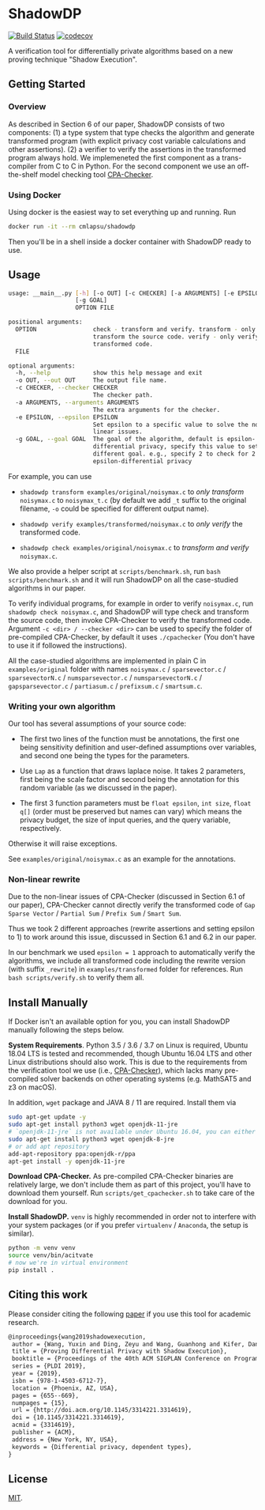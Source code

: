 # ShadowDP

[![Build Status](https://travis-ci.com/yxwangcs/shadowdp.svg?token=6D8zTzZr7SPui6PzhT2a&branch=master)](https://travis-ci.com/yxwangcs/shadowdp) [![codecov](https://codecov.io/gh/yxwangcs/shadowdp/branch/master/graph/badge.svg?token=ZrKPNQCjub)](https://codecov.io/gh/yxwangcs/shadowdp)

A verification tool for differentially private algorithms based on a new proving technique "Shadow Execution".

## Getting Started
### Overview
As described in Section 6 of our paper, ShadowDP consists of two components: (1) a type system that type checks the algorithm and generate transformed program (with explicit privacy cost variable calculations and other assertions). (2) a verifier to verify the assertions in the transformed program always hold. We implemeneted the first component as a trans-compiler from C to C in Python. For the second component we use an off-the-shelf model checking tool [CPA-Checker](https://cpachecker.sosy-lab.org/).

### Using Docker

Using docker is the easiest way to set everything up and running. Run

```bash
docker run -it --rm cmlapsu/shadowdp
```

Then you'll be in a shell inside a docker container with ShadowDP ready to use.

## Usage
```bash
usage: __main__.py [-h] [-o OUT] [-c CHECKER] [-a ARGUMENTS] [-e EPSILON]
                   [-g GOAL]
                   OPTION FILE

positional arguments:
  OPTION                check - transform and verify. transform - only
                        transform the source code. verify - only verify the
                        transformed code.
  FILE

optional arguments:
  -h, --help            show this help message and exit
  -o OUT, --out OUT     The output file name.
  -c CHECKER, --checker CHECKER
                        The checker path.
  -a ARGUMENTS, --arguments ARGUMENTS
                        The extra arguments for the checker.
  -e EPSILON, --epsilon EPSILON
                        Set epsilon to a specific value to solve the non-
                        linear issues.
  -g GOAL, --goal GOAL  The goal of the algorithm, default is epsilon-
                        differential privacy, specify this value to set
                        different goal. e.g., specify 2 to check for 2 *
                        epsilon-differential privacy
```

For example, you can use 

* `shadowdp transform examples/original/noisymax.c` to *only transform* `noisymax.c` to `noisymax_t.c` (by default we add `_t` suffix to the original filename, `-o` could be specified for different output name). 

* `shadowdp verify examples/transformed/noisymax.c` to *only verify* the transformed code.

* `shadowdp check examples/original/noisymax.c` to *transform and verify* `noisymax.c`.

We also provide a helper script at `scripts/benchmark.sh`, run `bash scripts/benchmark.sh` and it will run ShadowDP on all the case-studied algorithms in our paper.

To verify individual programs, for example in order to verify `noisymax.c`, run `shadowdp check noisymax.c`, and ShadowDP will type check and transform the source code, then invoke CPA-Checker to verify the transformed code. Argument `-c <dir> / --checker <dir>` can be used to specify the folder of pre-compiled CPA-Checker, by default it uses `./cpachecker` (You don't have to use it if followed the instructions).

All the case-studied algorithms are implemented in plain C in `examples/original` folder with names `noisymax.c` / `sparsevector.c` / `sparsevectorN.c` / `numsparsevector.c` / `numsparsevectorN.c` / `gapsparsevector.c` / `partiasum.c` / `prefixsum.c` / `smartsum.c`.

### Writing your own algorithm
Our tool has several assumptions of your source code:

* The first two lines of the function must be annotations, the first one being sensitivity definition and user-defined assumptions over variables, and second one being the types for the parameters.

* Use `Lap` as a function that draws laplace noise. It takes 2 parameters, first being the scale factor and second being the annotation for this random variable (as we discussed in the paper). 

* The first 3 function parameters must be `float epsilon`, `int size`, `float q[]` (order must be preserved but names can vary) which means the privacy budget, the size of input queries, and the query variable, respectively.

Otherwise it will raise exceptions.

See `examples/original/noisymax.c` as an example for the annotations.

### Non-linear rewrite
Due to the non-linear issues of CPA-Checker (discussed in Section 6.1 of our paper), CPA-Checker cannot directly verify the transformed code of `Gap Sparse Vector` / `Partial Sum` / `Prefix Sum` / `Smart Sum`. 

Thus we took 2 different approaches (rewrite assertions and setting epsilon to 1) to work around this issue, discussed in Section 6.1 and 6.2 in our paper. 

In our benchmark we used `epsilon = 1` approach to automatically verify the algorithms, we include all transformed code including the rewrite version (with suffix `_rewrite`) in `examples/transformed` folder for references. Run `bash scripts/verify.sh` to verify them all.

## Install Manually

If Docker isn't an available option for you, you can install ShadowDP manually following the steps below.

**System Requirements**.
Python 3.5 / 3.6 / 3.7 on Linux is required, Ubuntu 18.04 LTS is tested and recommended, though Ubuntu 16.04 LTS and other Linux distributions should also work. This is due to the requirements from the verification tool we use (i.e., [CPA-Checker](https://cpachecker.sosy-lab.org/)), which lacks many pre-compiled solver backends on other operating systems (e.g. MathSAT5 and z3 on macOS). 

In addition, `wget` package and JAVA 8 / 11 are required. Install them via
```bash
sudo apt-get update -y
sudo apt-get install python3 wget openjdk-11-jre
# `openjdk-11-jre` is not available under Ubuntu 16.04, you can either install JAVA 8 by
sudo apt-get install python3 wget openjdk-8-jre
# or add apt repository
add-apt-repository ppa:openjdk-r/ppa
apt-get install -y openjdk-11-jre
```

**Download CPA-Checker.** 
As pre-compiled CPA-Checker binaries are relatively large, we don't include them as part of this project, you'll have to download them yourself. Run `scripts/get_cpachecker.sh` to take care of the download for you.

**Install ShadowDP.**
`venv` is highly recommended in order not to interfere with your system packages (or if you prefer `virtualenv` / `Anaconda`, the setup is similar).

```bash
python -m venv venv
source venv/bin/acitvate
# now we're in virtual environment
pip install .
```

## Citing this work
Please consider citing the following [paper](https://arxiv.org/pdf/1903.12254.pdf) if you use this tool for academic research.
```tex
@inproceedings{wang2019shadowexecution,
 author = {Wang, Yuxin and Ding, Zeyu and Wang, Guanhong and Kifer, Daniel and Zhang, Danfeng},
 title = {Proving Differential Privacy with Shadow Execution},
 booktitle = {Proceedings of the 40th ACM SIGPLAN Conference on Programming Language Design and Implementation},
 series = {PLDI 2019},
 year = {2019},
 isbn = {978-1-4503-6712-7},
 location = {Phoenix, AZ, USA},
 pages = {655--669},
 numpages = {15},
 url = {http://doi.acm.org/10.1145/3314221.3314619},
 doi = {10.1145/3314221.3314619},
 acmid = {3314619},
 publisher = {ACM},
 address = {New York, NY, USA},
 keywords = {Differential privacy, dependent types},
} 
```

## License
[MIT](https://github.com/yxwangcs/shadowdp/blob/master/LICENSE).
